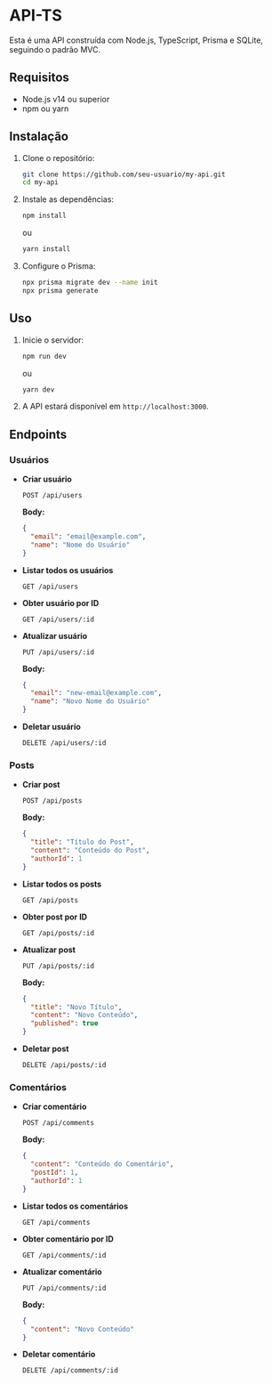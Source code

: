 # API-TS

Esta é uma API construída com Node.js, TypeScript, Prisma e SQLite, seguindo o padrão MVC.

## Requisitos

- Node.js v14 ou superior
- npm ou yarn

## Instalação

1. Clone o repositório:

    ```bash
    git clone https://github.com/seu-usuario/my-api.git
    cd my-api
    ```

2. Instale as dependências:

    ```bash
    npm install
    ```

    ou

    ```bash
    yarn install
    ```

3. Configure o Prisma:

    ```bash
    npx prisma migrate dev --name init
    npx prisma generate
    ```

## Uso

1. Inicie o servidor:

    ```bash
    npm run dev
    ```

    ou

    ```bash
    yarn dev
    ```

2. A API estará disponível em `http://localhost:3000`.

## Endpoints

### Usuários

- **Criar usuário**

    ```
    POST /api/users
    ```

    **Body:**
    ```json
    {
      "email": "email@example.com",
      "name": "Nome do Usuário"
    }
    ```

- **Listar todos os usuários**

    ```
    GET /api/users
    ```

- **Obter usuário por ID**

    ```
    GET /api/users/:id
    ```

- **Atualizar usuário**

    ```
    PUT /api/users/:id
    ```

    **Body:**
    ```json
    {
      "email": "new-email@example.com",
      "name": "Novo Nome do Usuário"
    }
    ```

- **Deletar usuário**

    ```
    DELETE /api/users/:id
    ```

### Posts

- **Criar post**

    ```
    POST /api/posts
    ```

    **Body:**
    ```json
    {
      "title": "Título do Post",
      "content": "Conteúdo do Post",
      "authorId": 1
    }
    ```

- **Listar todos os posts**

    ```
    GET /api/posts
    ```

- **Obter post por ID**

    ```
    GET /api/posts/:id
    ```

- **Atualizar post**

    ```
    PUT /api/posts/:id
    ```

    **Body:**
    ```json
    {
      "title": "Novo Título",
      "content": "Novo Conteúdo",
      "published": true
    }
    ```

- **Deletar post**

    ```
    DELETE /api/posts/:id
    ```

### Comentários

- **Criar comentário**

    ```
    POST /api/comments
    ```

    **Body:**
    ```json
    {
      "content": "Conteúdo do Comentário",
      "postId": 1,
      "authorId": 1
    }
    ```

- **Listar todos os comentários**

    ```
    GET /api/comments
    ```

- **Obter comentário por ID**

    ```
    GET /api/comments/:id
    ```

- **Atualizar comentário**

    ```
    PUT /api/comments/:id
    ```

    **Body:**
    ```json
    {
      "content": "Novo Conteúdo"
    }
    ```

- **Deletar comentário**

    ```
    DELETE /api/comments/:id
    ```

